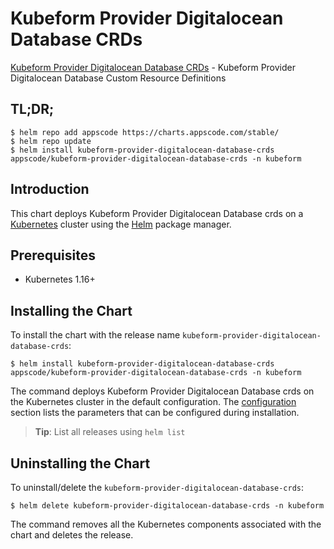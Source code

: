 # Kubeform Provider Digitalocean Database CRDs

[Kubeform Provider Digitalocean Database CRDs](https://github.com/kubeform) - Kubeform Provider Digitalocean Database Custom Resource Definitions

## TL;DR;

```console
$ helm repo add appscode https://charts.appscode.com/stable/
$ helm repo update
$ helm install kubeform-provider-digitalocean-database-crds appscode/kubeform-provider-digitalocean-database-crds -n kubeform
```

## Introduction

This chart deploys Kubeform Provider Digitalocean Database crds on a [Kubernetes](http://kubernetes.io) cluster using the [Helm](https://helm.sh) package manager.

## Prerequisites

- Kubernetes 1.16+

## Installing the Chart

To install the chart with the release name `kubeform-provider-digitalocean-database-crds`:

```console
$ helm install kubeform-provider-digitalocean-database-crds appscode/kubeform-provider-digitalocean-database-crds -n kubeform
```

The command deploys Kubeform Provider Digitalocean Database crds on the Kubernetes cluster in the default configuration. The [configuration](#configuration) section lists the parameters that can be configured during installation.

> **Tip**: List all releases using `helm list`

## Uninstalling the Chart

To uninstall/delete the `kubeform-provider-digitalocean-database-crds`:

```console
$ helm delete kubeform-provider-digitalocean-database-crds -n kubeform
```

The command removes all the Kubernetes components associated with the chart and deletes the release.


